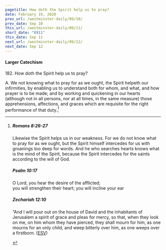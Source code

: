 ```yaml
---
pagetitle: How doth the Spirit help us to pray?
date: February 19, 2020
prev_url: /westminster-daily/09/10/
prev_date: Sep 10
this_url: /westminster-daily/09/11/
short_date: "0911"
this_date: Sep 11
next_url: /westminster-daily/09/12/
next_date: Sep 12
---
```


#### Larger Catechism

<span class="q">182.</span> How doth the Spirit help us to pray?

<span class="q">A.</span> We not knowing what to pray for as we ought, the Spirit helpeth our infirmities, by enabling us to understand both for whom, and what, and how prayer is to be made; and by working and quickening in our hearts (although not in all persons, nor at all times, in the same measure) those apprehensions, affections, and graces which are requisite for the right performance of that duty.[^fnref:wlc1]


[^fnref:wlc1]: <div class="esv"><h5>Romans 8:26-27</h5> <div class="esv-text"><p id="p45008026.01-1">Likewise the Spirit helps us in our weakness. For we do not know what to pray for as we ought, but the Spirit himself intercedes for us with groanings too deep for words. And he who searches hearts knows what is the mind of the Spirit, because the Spirit intercedes for the saints according to the will of God.</p> </div><h5>Psalm 10:17</h5> <div class="esv-text"><div class="block-indent"> <p class="line-group" id="p19010017.01-2">O <span class="small-caps">Lord</span>, you hear the desire of the afflicted;<br /> <span class="indent"></span>you will strengthen their heart; you will incline your ear</p> </div> </div><h5>Zechariah 12:10</h5> <div class="esv-text"> <p id="p38012010.06-3">&#8220;And I will pour out on the house of David and the inhabitants of Jerusalem a spirit of grace and pleas for mercy, so that, when they look on me, on him whom they have pierced, they shall mourn for him, as one mourns for an only child, and weep bitterly over him, as one weeps over a firstborn.  (<a href="http://www.esv.org" class="copyright">ESV</a>)</p> </div> </div>

